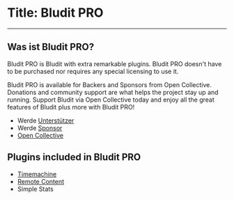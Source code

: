 # Title: Bludit PRO
<!-- Position: 100 -->
---
## Was ist Bludit PRO?
Bludit PRO is Bludit with extra remarkable plugins. Bludit PRO doesn't have to be purchased nor requires any special licensing to use it.

Bludit PRO is available for Backers and Sponsors from Open Collective. Donations and community support are what helps the project stay up and running. Support Bludit via Open Collective today and enjoy all the great features of Bludit plus more with Bludit PRO!

- Werde [Unterstützer](https://opencollective.com/bludit#backer)
- Werde [Sponsor](https://opencollective.com/bludit#sponsor)
- [Open Collective](https://opencollective.com/bludit)

## Plugins included in Bludit PRO
- [Timemachine](https://docs.bludit.com/en/bludit-pro/timemachine)
- [Remote Content](https://docs.bludit.com/en/bludit-pro/remote-content)
- Simple Stats
